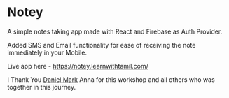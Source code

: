# Notey

A simple notes taking app made with React and Firebase as Auth Provider.

Added SMS and Email functionality for ease of receiving the note immediately in your Mobile.

Live app here - https://notey.learnwithtamil.com/

I Thank You [Daniel Mark](https://github.com/thedanielmark) Anna for this workshop and all others who was together in this journey.
